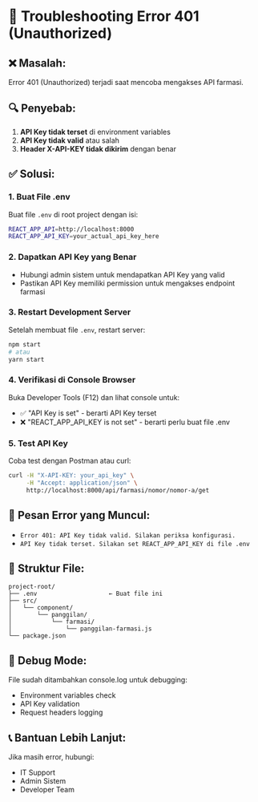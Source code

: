 # 🔐 Troubleshooting Error 401 (Unauthorized)

## ❌ **Masalah:**
Error 401 (Unauthorized) terjadi saat mencoba mengakses API farmasi.

## 🔍 **Penyebab:**
1. **API Key tidak terset** di environment variables
2. **API Key tidak valid** atau salah
3. **Header X-API-KEY tidak dikirim** dengan benar

## ✅ **Solusi:**

### 1. **Buat File .env**
Buat file `.env` di root project dengan isi:
```bash
REACT_APP_API=http://localhost:8000
REACT_APP_API_KEY=your_actual_api_key_here
```

### 2. **Dapatkan API Key yang Benar**
- Hubungi admin sistem untuk mendapatkan API Key yang valid
- Pastikan API Key memiliki permission untuk mengakses endpoint farmasi

### 3. **Restart Development Server**
Setelah membuat file `.env`, restart server:
```bash
npm start
# atau
yarn start
```

### 4. **Verifikasi di Console Browser**
Buka Developer Tools (F12) dan lihat console untuk:
- ✅ "API Key is set" - berarti API Key terset
- ❌ "REACT_APP_API_KEY is not set" - berarti perlu buat file .env

### 5. **Test API Key**
Coba test dengan Postman atau curl:
```bash
curl -H "X-API-KEY: your_api_key" \
     -H "Accept: application/json" \
     http://localhost:8000/api/farmasi/nomor/nomor-a/get
```

## 🚨 **Pesan Error yang Muncul:**
- `Error 401: API Key tidak valid. Silakan periksa konfigurasi.`
- `API Key tidak terset. Silakan set REACT_APP_API_KEY di file .env`

## 📁 **Struktur File:**
```
project-root/
├── .env                    ← Buat file ini
├── src/
│   └── component/
│       └── panggilan/
│           └── farmasi/
│               └── panggilan-farmasi.js
└── package.json
```

## 🔧 **Debug Mode:**
File sudah ditambahkan console.log untuk debugging:
- Environment variables check
- API Key validation
- Request headers logging

## 📞 **Bantuan Lebih Lanjut:**
Jika masih error, hubungi:
- IT Support
- Admin Sistem
- Developer Team
